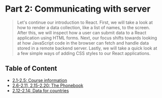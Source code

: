 # Part 2: Communicating with server

> Let's continue our introduction to React. First, we will take a look at how to render a data collection, like a list of names, to the screen. After this, we will inspect how a user can submit data to a React application using HTML forms. Next, our focus shifts towards looking at how JavaScript code in the browser can fetch and handle data stored in a remote backend server. Lastly, we will take a quick look at a few simple ways of adding CSS styles to our React applications.

## Table of Content

- [2.1-2.5: Course information](./courseinfo)
- [2.6-2.11, 2.15-2.20: The Phonebook](./phonebook)
- [2.12-2.14: Data for countries](./countries)
